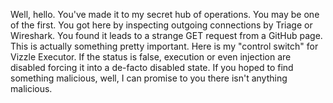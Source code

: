 Well, hello. You've made it to my secret hub of operations.
You may be one of the first. You got here by inspecting outgoing connections by Triage or Wireshark. You found it leads to a strange GET request from a GitHub page.
This is actually something pretty important. Here is my "control switch" for Vizzle Executor. If the status is false, execution or even injection are disabled forcing it into a de-facto disabled state.
If you hoped to find something malicious, well, I can promise to you there isn't anything malicious.

